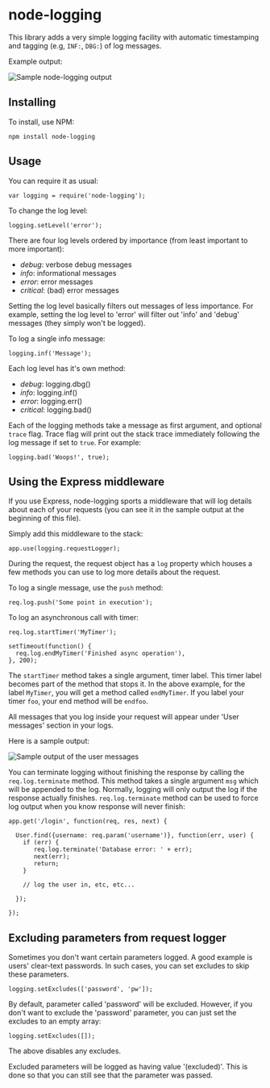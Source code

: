 # node-logging

This library adds a very simple logging facility with automatic timestamping
and tagging (e.g, ``INF:``, ``DBG:``) of log messages.

Example output:

![Sample node-logging output](https://github.com/HerdHound/node-logging/raw/master/sample.jpg)

## Installing

To install, use NPM:

    npm install node-logging

## Usage

You can require it as usual:

    var logging = require('node-logging');

To change the log level:

    logging.setLevel('error');

There are four log levels ordered by importance (from least important to more
important):

 + _debug_: verbose debug messages
 + _info_: informational messages
 + _error_: error messages
 + _critical_: (bad) error messages

Setting the log level basically filters out messages of less importance. For
example, setting the log level to 'error' will filter out 'info' and 'debug'
messages (they simply won't be logged).

To log a single info message:

    logging.inf('Message');

Each log level has it's own method:

 + _debug_: logging.dbg()
 + _info_: logging.inf()
 + _error_: logging.err()
 + _critical_: logging.bad()

Each of the logging methods take a message as first argument, and optional
``trace`` flag. Trace flag will print out the stack trace immediately following
the log message if set to ``true``. For example:

    logging.bad('Woops!', true);

## Using the Express middleware

If you use Express, node-logging sports a middleware that will log details
about each of your requests (you can see it in the sample output at the
beginning of this file).

Simply add this middleware to the stack:

    app.use(logging.requestLogger);

During the request, the request object has a ``log`` property which houses a
few methods you can use to log more details about the request.

To log a single message, use the ``push`` method:

    req.log.push('Some point in execution');

To log an asynchronous call with timer:

    req.log.startTimer('MyTimer');

    setTimeout(function() {
      req.log.endMyTimer('Finished async operation'),
    }, 200);

The ``startTimer`` method takes a single argument, timer label. This timer
label becomes part of the method that stops it. In the above example, for the
label ``MyTimer``, you will get a method called ``endMyTimer``. If you label
your timer ``foo``, your end method will be ``endfoo``.

All messages that you log inside your request will appear under 'User messages'
section in your logs.

Here is a sample output:

![Sample output of the user messages](https://github.com/HerdHound/node-logging/raw/master/user_messages.jpg)

You can terminate logging without finishing the response by calling the
``req.log.terminate`` method. This method takes a single argument ``msg`` which
will be appended to the log. Normally, logging will only output the log if the 
response actually finishes. ``req.log.terminate`` method can be used to force
log output when you know response will never finish:

    app.get('/login', function(req, res, next) {

      User.find({username: req.param('username')}, function(err, user) {
        if (err) {
           req.log.terminate('Database error: ' + err);
           next(err);
           return;
        }

        // log the user in, etc, etc...

      });

    });

## Excluding parameters from request logger

Sometimes you don't want certain parameters logged. A good example is users'
clear-text passwords. In such cases, you can set excludes to skip these 
parameters.

    logging.setExcludes(['password', 'pw']);

By default, parameter called 'password' will be excluded. However, if you don't
want to exclude the 'password' parameter, you can just set the excludes to an
empty array:

    logging.setExcludes([]);

The above disables any excludes.

Excluded parameters will be logged as having value '(excluded)'. This is done
so that you can still see that the parameter was passed.
